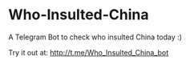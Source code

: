 # Who-Insulted-China
A Telegram Bot to check who insulted China today :)

Try it out at: http://t.me/Who_Insulted_China_bot
